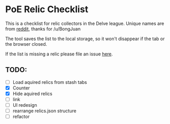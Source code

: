 # PoE Relic Checklist

This is a checklist for relic collectors in the Delve league.
Unique names are from [reddit](https://old.reddit.com/r/pathofexile/comments/97gmte/actual_list_of_151_reliquary_items/), thanks for /u/BongJuan

The tool saves the list to the local storage, so it won't disappear if the tab or the browser closed.

If the list is missing a relic please file an issue [here](https://github.com/Kexort/poe-relic-checklist/issues).

## TODO:

- [ ] Load aquired relics from stash tabs
- [x] Counter
- [x] Hide aquired relics
- [ ] link 
- [ ] UI redesign
- [ ] rearrange relics.json structure
- [ ] refactor
